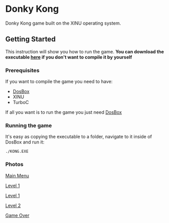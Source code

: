 # Donky Kong
Donky Kong game built on the XINU operating system.

## Getting Started
This instruction will show you how to run the game.
**You can download the executable [here](https://github.com/AmitMolek/Donky-Kong-XINU/raw/master/KONG.EXE) if you don't want to compile it by yourself**

### Prerequisites
If you want to compile the game you need to have:
- [DosBox](https://www.dosbox.com/)
- XINU
- TurboC

If all you want is to run the game you just need [DosBox](https://www.dosbox.com/)

### Running the game
It's easy as copying the executable to a folder, navigate to it inside of DosBox and run it:
```
./KONG.EXE
```

### Photos
[Main Menu](https://imgur.com/LTrp9FZ)

[Level 1](https://imgur.com/sqFMfbd)

[Level 1](https://imgur.com/weolhsI)

[Level 2](https://imgur.com/8U10xmQ)

[Game Over](https://imgur.com/yIAq9vX)
